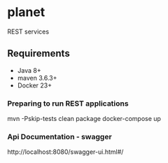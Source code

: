 # planet
REST services

Requirements
-------------

+ Java 8+
+ maven 3.6.3+
+ Docker 23+

### Preparing to run REST applications
mvn -Pskip-tests clean package
docker-compose up

### Api Documentation - swagger
http://localhost:8080/swagger-ui.html#/